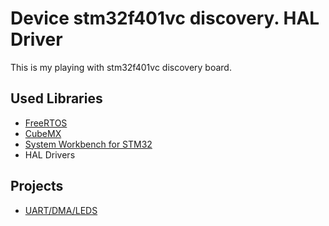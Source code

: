 # Device stm32f401vc discovery. HAL Driver

This is my playing with stm32f401vc discovery board. 

## Used Libraries

* [FreeRTOS](http://www.freertos.org)
* [CubeMX](http://www.st.com/web/catalog/tools/FM147/CL1794/SC961/SS1533/PF259242?sc=stm32cube)
* [System Workbench for STM32](http://www.openstm32.org/System+Workbench+for+STM32)
* HAL Drivers
	
## Projects

* [UART/DMA/LEDS](/tree/master/uart)
